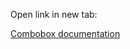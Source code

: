 Open link in new tab:

<a href="https://jquense.github.io/react-widgets/docs/#/combobox" target="_blank">Combobox documentation</a>
